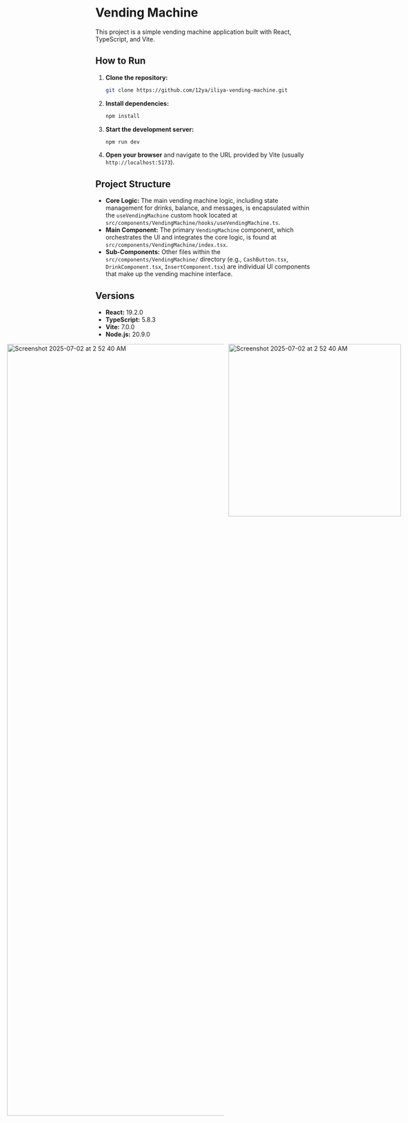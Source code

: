 # Vending Machine

This project is a simple vending machine application built with React, TypeScript, and Vite.

## How to Run

1. **Clone the repository:**

    ```bash
    git clone https://github.com/12ya/iliya-vending-machine.git
    ```

2. **Install dependencies:**

    ```bash
    npm install
    ```

3. **Start the development server:**

    ```bash
    npm run dev
    ```

4. **Open your browser** and navigate to the URL provided by Vite (usually `http://localhost:5173`).

## Project Structure

-   **Core Logic:** The main vending machine logic, including state management for drinks, balance, and messages, is encapsulated within the `useVendingMachine` custom hook located at `src/components/VendingMachine/hooks/useVendingMachine.ts`.
-   **Main Component:** The primary `VendingMachine` component, which orchestrates the UI and integrates the core logic, is found at `src/components/VendingMachine/index.tsx`.
-   **Sub-Components:** Other files within the `src/components/VendingMachine/` directory (e.g., `CashButton.tsx`, `DrinkComponent.tsx`, `InsertComponent.tsx`) are individual UI components that make up the vending machine interface.

## Versions

-   **React:** 19.2.0
-   **TypeScript:** 5.8.3
-   **Vite:** 7.0.0
-   **Node.js:** 20.9.0


<div style="display: flex; gap: 10px; justify-content: center; align-items: flex-start;">
  <img width="1789" alt="Screenshot 2025-07-02 at 2 52 40 AM" src="https://github.com/user-attachments/assets/1ee0e44e-3c41-426c-b7a6-c5fb735c4770" style="max-width: 100%; height: auto;">
  <img width="400" height="800" alt="Screenshot 2025-07-02 at 2 52 40 AM" src="https://github.com/user-attachments/assets/fa3b8f41-73ab-4121-9561-bcefa301194e" style="max-width: 100%; height: auto;">
</div>


